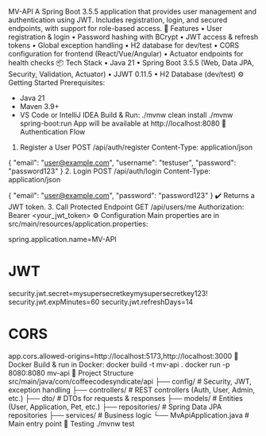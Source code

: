 MV-API
A Spring Boot 3.5.5 application that provides user management and authentication using JWT.
Includes registration, login, and secured endpoints, with support for role-based access.
🚀 Features
•	User registration & login
•	Password hashing with BCrypt
•	JWT access & refresh tokens
•	Global exception handling
•	H2 database for dev/test
•	CORS configuration for frontend (React/Vue/Angular)
•	Actuator endpoints for health checks
📦 Tech Stack
•	Java 21
•	Spring Boot 3.5.5 (Web, Data JPA, Security, Validation, Actuator)
•	JJWT 0.11.5
•	H2 Database (dev/test)
⚙️ Getting Started
Prerequisites:
- Java 21
- Maven 3.9+
- VS Code or IntelliJ IDEA
Build & Run:
./mvnw clean install
./mvnw spring-boot:run
App will be available at http://localhost:8080
🔑 Authentication Flow
1. Register a User
POST /api/auth/register
Content-Type: application/json

{
  "email": "user@example.com",
  "username": "testuser",
  "password": "password123"
}
2. Login
POST /api/auth/login
Content-Type: application/json

{
  "email": "user@example.com",
  "password": "password123"
}
✔️ Returns a JWT token.
3. Call Protected Endpoint
GET /api/users/me
Authorization: Bearer <your_jwt_token>
⚙️ Configuration
Main properties are in src/main/resources/application.properties:

spring.application.name=MV-API

# JWT
security.jwt.secret=mysupersecretkeymysupersecretkey123!
security.jwt.expMinutes=60
security.jwt.refreshDays=14

# CORS
app.cors.allowed-origins=http://localhost:5173,http://localhost:3000
🐳 Docker
Build & run in Docker:
docker build -t mv-api .
docker run -p 8080:8080 mv-api
📂 Project Structure
src/main/java/com/coffeecodesyndicate/api
 ├── config/            # Security, JWT, exception handling
 ├── controllers/       # REST controllers (Auth, User, Admin, etc.)
 ├── dto/               # DTOs for requests & responses
 ├── models/            # Entities (User, Application, Pet, etc.)
 ├── repositories/      # Spring Data JPA repositories
 ├── services/          # Business logic
 └── MvApiApplication.java  # Main entry point
🧪 Testing
./mvnw test
